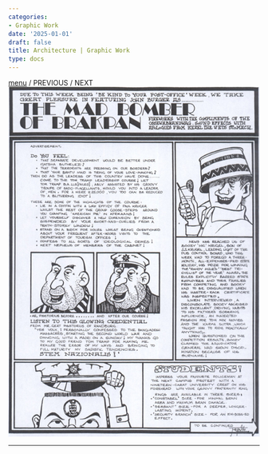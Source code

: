```yaml
---
categories:
- Graphic Work
date: '2025-01-01'
draft: false
title: Architecture | Graphic Work
type: docs
---
```


[menu](graphic-work-john-burger.html) / PREVIOUS / NEXT  ![mad-bomber](/images/burger-saga/mad-bomber.jpg)   
  
---